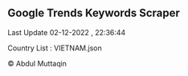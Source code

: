 

## Google Trends Keywords Scraper 
 
Last Update 02-12-2022 , 22:36:44

Country List :
VIETNAM.json



© Abdul Muttaqin 

